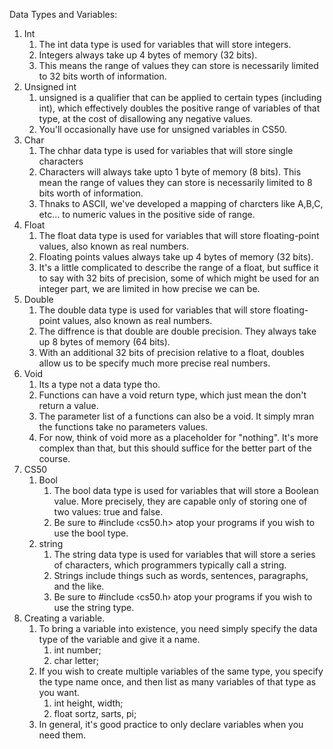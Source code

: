 Data Types and Variables:
1. Int
   1. The int data type is used for variables that will store integers.
   2. Integers always take up 4 bytes of memory (32 bits).
   3. This means the range of values they can store is necessarily limited to 32 bits worth of information.
2. Unsigned int
   1. unsigned is a qualifier that can be applied to certain types (including int), which effectively doubles the positive range of variables of that type, at the cost of disallowing any negative values.
   3. You'll occasionally have use for unsigned variables in CS50.
3. Char
   1. The chhar data type is used for variables that will store single characters
   2. Characters will always take upto 1 byte of memory (8 bits). This mean the range of values they can store is necessarily limited to 8 bits worth of information.
   3. Thnaks to ASCII, we've developed a mapping of charcters like A,B,C, etc... to numeric values in the positive side of range.
4. Float
   1. The float data type is used for variables that will store floating-point values, also known as real numbers.
   2. Floating points values always take up 4 bytes of memory (32 bits).
   3. It's a little complicated to describe the range of a float, but suffice it to say with 32 bits of precision, some of which might be used for an integer part, we are limited in how precise we can be.
 5. Double
    1. The double data type is used for variables that will store floating-point values, also known as real numbers.
    2. The diffrence is that double are double precision. They always take up 8 bytes of memory (64 bits).
    3. With an additional 32 bits of precision relative to a float, doubles allow us to be specify much more precise real numbers.
 6. Void
    1. Its a type not a data type tho.
    2. Functions can have a void return type, which just mean the don't return a value.
    3. The parameter list of a functions can also be a void. It simply mran the functions take no parameters values.
    4. For now, think of void more as a placeholder for "nothing". It's more complex than that, but this should suffice for the better part of the course.
 7. CS50
    1. Bool
       1. The bool data type is used for variables that will store a Boolean value. More precisely, they are capable only of storing one of two values: true and false.
       2. Be sure to #include ‹cs50.h> atop your programs if you wish to use the bool type.
    2. string
       1. The string data type is used for variables that will store a series of characters, which programmers typically call a string.
       2. Strings include things such as words, sentences, paragraphs, and the like.
       3. Be sure to #include ‹cs50.h› atop your programs if you wish to use the string type.
  8. Creating a variable.
     1. To bring a variable into existence, you need simply specify the data type of the variable and give it a name.
        1. int number;
        2. char letter;
     2. If you wish to create multiple variables of the same type, you specify the type name once, and then list as many variables of that type as you want.
        1. int height, width;
        2. float sortz, sarts, pi;
     3. In general, it's good practice to only declare variables when you need them.       











